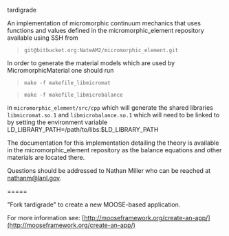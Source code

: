 tardigrade

An implementation of micromorphic continuum mechanics that uses functions and 
values defined in the micromorphic_element repository available using SSH 
from
> `git@bitbucket.org:NateAM2/micromorphic_element.git`

In order to generate the material models which are used by MicromorphicMaterial 
one should run

> `make -f makefile_libmicromat`

> `make -f makefile_libmicrobalance`

 in `micromorphic_element/src/cpp`
which will generate the shared libraries `libmicromat.so.1` and `libmicrobalance.so.1` 
which will need to be linked to by setting the environment variable
LD_LIBRARY_PATH=/path/to/libs:$LD_LIBRARY_PATH

The documentation for this implementation detailing the theory is available 
in the micromorphic_element repository as the balance equations and other 
materials are located there.

Questions should be addressed to Nathan Miller who can be reached at 
nathanm@lanl.gov.

=====

"Fork tardigrade" to create a new MOOSE-based application.

For more information see: [http://mooseframework.org/create-an-app/](http://mooseframework.org/create-an-app/)
